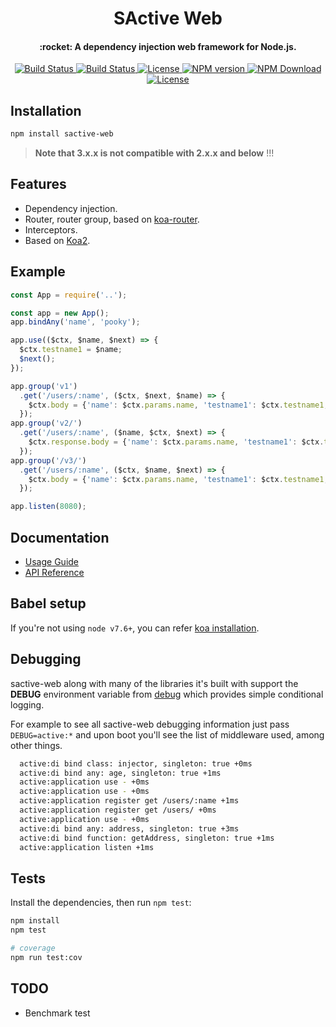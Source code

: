 <h1 align="center">
  SActive Web
</h1>

<h4 align="center">
  :rocket: A dependency injection web framework for Node.js.
</h4>

<p align="center">
  <a href="https://www.travis-ci.org/shipengqi/sactive-web">
    <img alt="Build Status" src="https://img.shields.io/travis/shipengqi/sactive-web/master.svg?style=flat-square">
  </a>
  <a href="https://codecov.io/gh/shipengqi/sactive-web">
    <img alt="Build Status" src="https://img.shields.io/codecov/c/github/shipengqi/sactive-web.svg?style=flat-square">
  </a>
  <a href="http://nodejs.org/download/">
    <img alt="License" src="https://img.shields.io/node/v/sactive-web.svg?style=flat-square">
  </a>  
  <a href="https://www.npmjs.com/package/sactive-web">
    <img alt="NPM version" src="https://img.shields.io/npm/v/sactive-web.svg?style=flat-square">
  </a>
  <a href="https://www.npmjs.com/package/sactive-web">
    <img alt="NPM Download" src="https://img.shields.io/npm/dw/sactive-web.svg?style=flat-square">
  </a>
  <a href="https://github.com/shipengqi/sactive-web/blob/master/LICENSE">
    <img alt="License" src="http://img.shields.io/npm/l/sactive-web.svg?style=flat-square">
  </a>
</p>



## Installation
```bash
npm install sactive-web
```

> **Note that 3.x.x is not compatible with 2.x.x and below** !!!

## Features

- Dependency injection.
- Router, router group, based on [koa-router](https://github.com/alexmingoia/koa-router).
- Interceptors.
- Based on [Koa2](https://github.com/koajs/koa).

## Example

```javascript
const App = require('..');

const app = new App();
app.bindAny('name', 'pooky');

app.use(($ctx, $name, $next) => {
  $ctx.testname1 = $name;
  $next();
});

app.group('v1')
  .get('/users/:name', ($ctx, $next, $name) => {
    $ctx.body = {'name': $ctx.params.name, 'testname1': $ctx.testname1, 'testname2': $name};
  });
app.group('v2/')
  .get('/users/:name', ($name, $ctx, $next) => {
    $ctx.response.body = {'name': $ctx.params.name, 'testname1': $ctx.testname1, 'testname2': $name};
  });
app.group('/v3/')
  .get('/users/:name', ($ctx, $name, $next) => {
    $ctx.body = {'name': $ctx.params.name, 'testname1': $ctx.testname1, 'testname2': $name};
  });

app.listen(8080);
```

## Documentation
- [Usage Guide](./docs/README.md) 
- [API Reference](./docs/api.md) 


## Babel setup
If you're not using `node v7.6+`, you can refer [koa installation](https://koajs.com/#introduction).

## Debugging
sactive-web along with many of the libraries it's built with support the __DEBUG__ environment variable from [debug](https://github.com/visionmedia/debug) which provides simple conditional logging.

For example
to see all sactive-web debugging information just pass `DEBUG=active:*` and upon boot you'll see the list of middleware used, among other things.
```bash
  active:di bind class: injector, singleton: true +0ms
  active:di bind any: age, singleton: true +1ms
  active:application use - +0ms
  active:application use - +0ms
  active:application register get /users/:name +1ms
  active:application register get /users/ +0ms
  active:application use - +0ms
  active:di bind any: address, singleton: true +3ms
  active:di bind function: getAddress, singleton: true +1ms
  active:application listen +1ms
```

## Tests
Install the dependencies, then run `npm test`:
``` bash
npm install
npm test

# coverage
npm run test:cov
```

## TODO
- Benchmark test